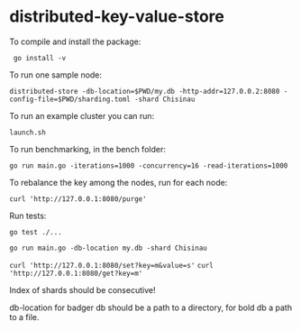 # distributed-key-value-store

To compile and install the package:

` go install -v`

To run one sample node:

`distributed-store -db-location=$PWD/my.db -http-addr=127.0.0.2:8080 -config-file=$PWD/sharding.toml -shard Chisinau`

To run an example cluster you can run:

`launch.sh`

To run benchmarking, in the bench folder:

`go run main.go -iterations=1000 -concurrency=16 -read-iterations=1000`

To rebalance the key among the nodes, run for each node:

`curl 'http://127.0.0.1:8080/purge'`

Run tests:

`go test ./...`

`go run main.go -db-location my.db -shard Chisinau`

`curl 'http://127.0.0.1:8080/set?key=m&value=s'`
`curl 'http://127.0.0.1:8080/get?key=m'`

Index of shards should be consecutive!

db-location for badger db should be a path to a directory, for bold db a path to a file.